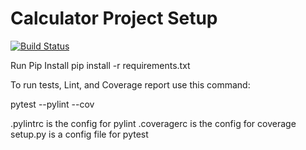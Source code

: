 # Calculator Project Setup
[![Build Status](https://app.travis-ci.com/Adityaj54/calc2.svg?branch=main)](https://app.travis-ci.com/Adityaj54/calc2)

Run Pip Install
pip install -r requirements.txt

To run tests, Lint, and Coverage report use this command:

pytest  --pylint --cov

.pylintrc is the config for pylint
.coveragerc is the config for coverage
setup.py is a config file for pytest
